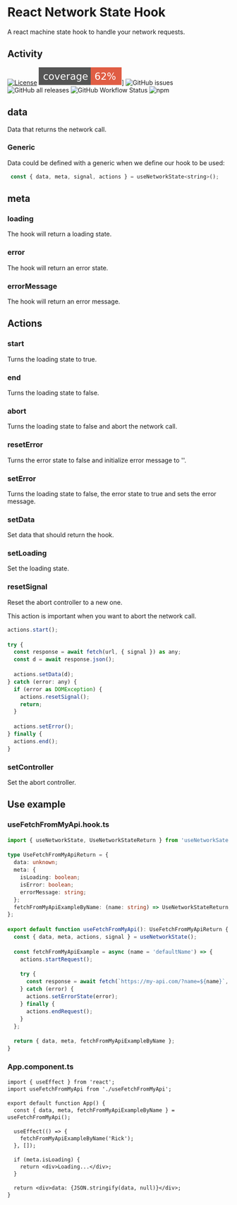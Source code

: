 # React Network State Hook

A react machine state hook to handle your network requests.

## Activity

[![License](https://img.shields.io/github/license/javierlopezdeancos/react-network-state-hook?style=flat-square)](LICENSE)
![Coverage](./shields/coverage.svg)]
![GitHub issues](https://img.shields.io/github/issues-raw/javierlopezdeancos/react-network-state-hook?style=flat)
![GitHub all releases](https://img.shields.io/github/downloads/javierlopezdeancos/react-network-state-hook/total)
![GitHub Workflow Status](https://img.shields.io/github/workflow/status/javierlopezdeancos/react-network-state-hook/publish-react-network-state-hook-in-npm-on-release)
![npm](https://img.shields.io/npm/v/react-network-state-hook)

## data

Data that returns the network call.

### Generic

Data could be defined with a generic when we define our hook to be used:

```jsx
 const { data, meta, signal, actions } = useNetworkState<string>();
```

## meta

### loading

The hook will return a loading state.

### error

The hook will return an error state.

### errorMessage

The hook will return an error message.

## Actions

### start

Turns the loading state to true.

### end

Turns the loading state to false.

### abort

Turns the loading state to false and abort the network call.

### resetError

Turns the error state to false and initialize error message to ''.

### setError

Turns the loading state to false, the error state to true and sets the error message.

### setData

Set data that should return the hook.

### setLoading

Set the loading state.

### resetSignal

Reset the abort controller to a new one.

This action is important when you want to abort the network call.

```jsx
actions.start();

try {
  const response = await fetch(url, { signal }) as any;
  const d = await response.json();

  actions.setData(d);
} catch (error: any) {
  if (error as DOMException) {
    actions.resetSignal();
    return;
  }

  actions.setError();
} finally {
  actions.end();
}
```

### setController

Set the abort controller.

## Use example

### useFetchFromMyApi.hook.ts

```ts
import { useNetworkState, UseNetworkStateReturn } from 'useNetworkSate';

type UseFetchFromMyApiReturn = {
  data: unknown;
  meta: {
    isLoading: boolean;
    isError: boolean;
    errorMessage: string;
  };
  fetchFromMyApiExampleByName: (name: string) => UseNetworkStateReturn;
};

export default function useFetchFromMyApi(): UseFetchFromMyApiReturn {
  const { data, meta, actions, signal } = useNetworkState();

  const fetchFromMyApiExample = async (name = 'defaultName') => {
    actions.startRequest();

    try {
      const response = await fetch(`https://my-api.com/?name=${name}`, signal);
    } catch (error) {
      actions.setErrorState(error);
    } finally {
      actions.endRequest();
    }
  };

  return { data, meta, fetchFromMyApiExampleByName };
}
```

### App.component.ts

```tsx
import { useEffect } from 'react';
import useFetchFromMyApi from './useFetchFromMyApi';

export default function App() {
  const { data, meta, fetchFromMyApiExampleByName } = useFetchFromMyApi();

  useEffect(() => {
    fetchFromMyApiExampleByName('Rick');
  }, []);

  if (meta.isLoading) {
    return <div>Loading...</div>;
  }

  return <div>data: {JSON.stringify(data, null)}</div>;
}
```
